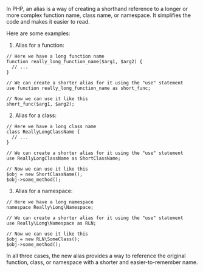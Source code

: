 In PHP, an alias is a way of creating a shorthand reference to a longer or more complex function name, class name, or namespace. It simplifies the code and makes it easier to read. 

Here are some examples:

1. Alias for a function: 

```
// Here we have a long function name
function really_long_function_name($arg1, $arg2) {
  // ...
}

// We can create a shorter alias for it using the "use" statement
use function really_long_function_name as short_func;

// Now we can use it like this
short_func($arg1, $arg2);
```

2. Alias for a class:

```
// Here we have a long class name
class ReallyLongClassName {
  // ...
}

// We can create a shorter alias for it using the "use" statement
use ReallyLongClassName as ShortClassName;

// Now we can use it like this
$obj = new ShortClassName();
$obj->some_method();
```

3. Alias for a namespace:

```
// Here we have a long namespace
namespace Really\Long\Namespace;

// We can create a shorter alias for it using the "use" statement
use Really\Long\Namespace as RLN;

// Now we can use it like this
$obj = new RLN\SomeClass();
$obj->some_method();
``` 

In all three cases, the new alias provides a way to reference the original function, class, or namespace with a shorter and easier-to-remember name.